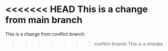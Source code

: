 <<<<<<< HEAD
This is a change from main branch
=======
This is a change from conflict-branch
>>>>>>> conflict-branch
This is a mistake
